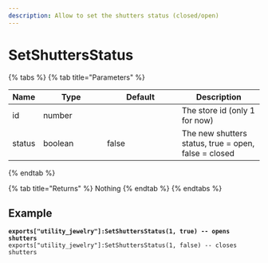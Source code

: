 ```yaml
---
description: Allow to set the shutters status (closed/open)
---
```


# SetShuttersStatus

{% tabs %}
{% tab title="Parameters" %}
<table><thead><tr><th>Name</th><th width="112">Type</th><th width="134">Default</th><th>Description</th></tr></thead><tbody><tr><td>id</td><td>number</td><td></td><td>The store id (only 1 for now)</td></tr><tr><td>status</td><td>boolean</td><td>false</td><td>The new shutters status, true = open, false = closed</td></tr></tbody></table>
{% endtab %}

{% tab title="Returns" %}
Nothing
{% endtab %}
{% endtabs %}

## Example

<pre class="language-lua"><code class="lang-lua"><strong>exports["utility_jewelry"]:SetShuttersStatus(1, true) -- opens shutters
</strong>exports["utility_jewelry"]:SetShuttersStatus(1, false) -- closes shutters 
</code></pre>
